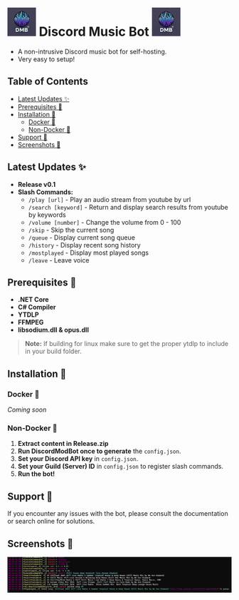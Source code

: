 #  <img src="https://raw.githubusercontent.com/EZroot/DiscordMusicBot/main/DiscordMusicBot/Imgs/2b1b1cb5-2446-46d7-848e-e9c418b5de91.webp" alt="drawing" width="64"/>  Discord Music Bot   <img src="https://raw.githubusercontent.com/EZroot/DiscordMusicBot/main/DiscordMusicBot/Imgs/2b1b1cb5-2446-46d7-848e-e9c418b5de91.webp" alt="drawing" width="64"/>
- A non-intrusive Discord music bot for self-hosting. 
- Very easy to setup!
## Table of Contents

-   [Latest Updates ✨](#latest-updates-)
-   [Prerequisites 🚧](#prerequisites-)
-   [Installation 📝](#installation-)
    -   [Docker 🐳](#docker-)
    -   [Non-Docker 💪](#non-docker-)
-   [Support 📝](#support-)
-   [Screenshots 📸](#screenshots-)

## Latest Updates ✨

-   **Release v0.1**
-   **Slash Commands:**
    -   `/play [url]`       - Play an audio stream from youtube by url
    -   `/search [keyword]` - Return and display search results from youtube by keywords
    -   `/volume [number]`  - Change the volume from 0 - 100
    -   `/skip`             - Skip the current song
    -   `/queue`            - Display current song queue
    -   `/history`          - Display recent song history
    -   `/mostplayed`       - Display most played songs
    -   `/leave`            - Leave voice

## Prerequisites 🚧

-   **.NET Core**
-   **C# Compiler**
-   **YTDLP**
-   **FFMPEG**
-   **libsodium.dll & opus.dll**

> **Note:** If building for linux make sure to get the proper ytdlp to include in your build folder.

## Installation 📝

### Docker 🐳

_Coming soon_

### Non-Docker 💪
1. **Extract content in Release.zip**
2.  **Run DiscordModBot once to generate** the `config.json`.
3.  **Set your Discord API key** in `config.json`.
4.  **Set your Guild (Server) ID** in `config.json` to register slash commands.
5.  **Run the bot!**

## Support 📝

If you encounter any issues with the bot, please consult the documentation or search online for solutions.

## Screenshots 📸

<img src="https://raw.githubusercontent.com/EZroot/DiscordMusicBot/refs/heads/main/DiscordMusicBot/Imgs/screenshot_01.png" alt="drawing"/>
